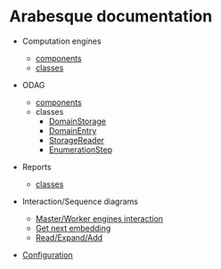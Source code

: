 # Arabesque documentation

+ Computation engines
	+ [components](./pages/EnginesComponents.md)
	+ [classes](./pages/EnginesClassDiagram.md)

+ ODAG
	+ [components](./pages/ODAGComponents.md)
	+ classes
		+ [DomainStorage](./pages/DomainStorage.md)
		+ [DomainEntry](./pages/DomainEntry.md)
		+ [StorageReader](./pages/StorageReader.md)
		+ [EnumerationStep](./pages/EnumerationStep.md)

+ Reports
	+ [classes](./pages/ReportsClassDiagram.md)

+ Interaction/Sequence diagrams
	+ [Master/Worker engines interaction](./pages/EnginesInteractionSeqDiag.md)
	+ [Get next embedding](./pages/GetNextEmbeddingSeqDiag.md)
	+ [Read/Expand/Add](./pages/ReadExpandAddNewEmbeddingSeqDiag.md)

+ [Configuration](./pages/Configuration.md)
